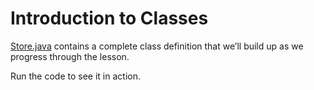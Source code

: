 # Introduction to Classes

[Store.java](https://github.com/upliftdev/Foundations/blob/main/Foundations/3.Classes_and_Objects/Introduction-to-Classes/src/main/java/com/examples/classes/Store.java) contains a complete class definition that we’ll build up as we progress through the lesson.

Run the code to see it in action.